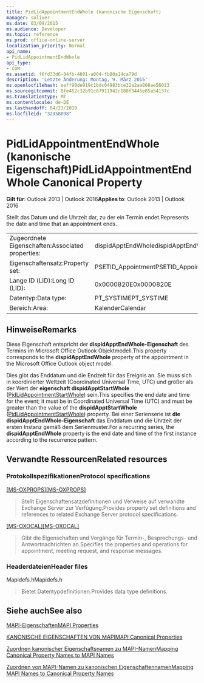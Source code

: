 ```yaml
---
title: PidLidAppointmentEndWhole (kanonische Eigenschaft)
manager: soliver
ms.date: 03/09/2015
ms.audience: Developer
ms.topic: reference
ms.prod: office-online-server
localization_priority: Normal
api_name:
- PidLidAppointmentEndWhole
api_type:
- COM
ms.assetid: f6fd33d6-04fb-4801-a004-fb80a14ca79d
description: 'Letzte Änderung: Montag, 9. März 2015'
ms.openlocfilehash: eaff90de919c1bdc04983bce32a2aa808ae56013
ms.sourcegitcommit: 8fe462c32b91c87911942c188f3445e85a54137c
ms.translationtype: MT
ms.contentlocale: de-DE
ms.lasthandoff: 04/23/2019
ms.locfileid: "32358898"
---
```

# <a name="pidlidappointmentendwhole-canonical-property"></a><span data-ttu-id="acf93-103">PidLidAppointmentEndWhole (kanonische Eigenschaft)</span><span class="sxs-lookup"><span data-stu-id="acf93-103">PidLidAppointmentEndWhole Canonical Property</span></span>

  
  
<span data-ttu-id="acf93-104">**Gilt für**: Outlook 2013 | Outlook 2016</span><span class="sxs-lookup"><span data-stu-id="acf93-104">**Applies to**: Outlook 2013 | Outlook 2016</span></span> 
  
<span data-ttu-id="acf93-105">Stellt das Datum und die Uhrzeit dar, zu der ein Termin endet.</span><span class="sxs-lookup"><span data-stu-id="acf93-105">Represents the date and time that an appointment ends.</span></span>
  
|||
|:-----|:-----|
|<span data-ttu-id="acf93-106">Zugeordnete Eigenschaften:</span><span class="sxs-lookup"><span data-stu-id="acf93-106">Associated properties:</span></span>  <br/> |<span data-ttu-id="acf93-107">dispidApptEndWhole</span><span class="sxs-lookup"><span data-stu-id="acf93-107">dispidApptEndWhole</span></span>  <br/> |
|<span data-ttu-id="acf93-108">Eigenschaftensatz:</span><span class="sxs-lookup"><span data-stu-id="acf93-108">Property set:</span></span>  <br/> |<span data-ttu-id="acf93-109">PSETID_Appointment</span><span class="sxs-lookup"><span data-stu-id="acf93-109">PSETID_Appointment</span></span>  <br/> |
|<span data-ttu-id="acf93-110">Lange ID (LID):</span><span class="sxs-lookup"><span data-stu-id="acf93-110">Long ID (LID):</span></span>  <br/> |<span data-ttu-id="acf93-111">0x0000820E</span><span class="sxs-lookup"><span data-stu-id="acf93-111">0x0000820E</span></span>  <br/> |
|<span data-ttu-id="acf93-112">Datentyp:</span><span class="sxs-lookup"><span data-stu-id="acf93-112">Data type:</span></span>  <br/> |<span data-ttu-id="acf93-113">PT_SYSTIME</span><span class="sxs-lookup"><span data-stu-id="acf93-113">PT_SYSTIME</span></span>  <br/> |
|<span data-ttu-id="acf93-114">Bereich:</span><span class="sxs-lookup"><span data-stu-id="acf93-114">Area:</span></span>  <br/> |<span data-ttu-id="acf93-115">Kalender</span><span class="sxs-lookup"><span data-stu-id="acf93-115">Calendar</span></span>  <br/> |
   
## <a name="remarks"></a><span data-ttu-id="acf93-116">Hinweise</span><span class="sxs-lookup"><span data-stu-id="acf93-116">Remarks</span></span>

<span data-ttu-id="acf93-117">Diese Eigenschaft entspricht der **dispidApptEndWhole-Eigenschaft** des Termins im Microsoft Office Outlook Objektmodell.</span><span class="sxs-lookup"><span data-stu-id="acf93-117">This property corresponds to the **dispidApptEndWhole** property of the appointment in the Microsoft Office Outlook object model.</span></span> 
  
<span data-ttu-id="acf93-118">Dies gibt das Enddatum und die Endzeit für das Ereignis an. Sie muss sich in koordinierter Weltzeit (Coordinated Universal Time, UTC) und größer als der Wert der **eigenschaft dispidApptStartWhole** ([PidLidAppointmentStartWhole](pidlidappointmentstartwhole-canonical-property.md)) sein.</span><span class="sxs-lookup"><span data-stu-id="acf93-118">This specifies the end date and time for the event; it must be in Coordinated Universal Time (UTC) and must be greater than the value of the **dispidApptStartWhole** ([PidLidAppointmentStartWhole](pidlidappointmentstartwhole-canonical-property.md)) property.</span></span> <span data-ttu-id="acf93-119">Bei einer Serienserie ist **die dispidApptEndWhole-Eigenschaft** das Enddatum und die Uhrzeit der ersten Instanz gemäß dem Serienmuster.</span><span class="sxs-lookup"><span data-stu-id="acf93-119">For a recurring series, the **dispidApptEndWhole** property is the end date and time of the first instance according to the recurrence pattern.</span></span> 
  
## <a name="related-resources"></a><span data-ttu-id="acf93-120">Verwandte Ressourcen</span><span class="sxs-lookup"><span data-stu-id="acf93-120">Related resources</span></span>

### <a name="protocol-specifications"></a><span data-ttu-id="acf93-121">Protokollspezifikationen</span><span class="sxs-lookup"><span data-stu-id="acf93-121">Protocol specifications</span></span>

<span data-ttu-id="acf93-122">[[MS-OXPROPS]](https://msdn.microsoft.com/library/f6ab1613-aefe-447d-a49c-18217230b148%28Office.15%29.aspx)</span><span class="sxs-lookup"><span data-stu-id="acf93-122">[[MS-OXPROPS]](https://msdn.microsoft.com/library/f6ab1613-aefe-447d-a49c-18217230b148%28Office.15%29.aspx)</span></span>
  
> <span data-ttu-id="acf93-123">Stellt Eigenschaftensatzdefinitionen und Verweise auf verwandte Exchange Server zur Verfügung.</span><span class="sxs-lookup"><span data-stu-id="acf93-123">Provides property set definitions and references to related Exchange Server protocol specifications.</span></span>
    
<span data-ttu-id="acf93-124">[[MS-OXOCAL]](https://msdn.microsoft.com/library/09861fde-c8e4-4028-9346-e7c214cfdba1%28Office.15%29.aspx)</span><span class="sxs-lookup"><span data-stu-id="acf93-124">[[MS-OXOCAL]](https://msdn.microsoft.com/library/09861fde-c8e4-4028-9346-e7c214cfdba1%28Office.15%29.aspx)</span></span>
  
> <span data-ttu-id="acf93-125">Gibt die Eigenschaften und Vorgänge für Termin-, Besprechungs- und Antwortnachrichten an.</span><span class="sxs-lookup"><span data-stu-id="acf93-125">Specifies the properties and operations for appointment, meeting request, and response messages.</span></span>
    
### <a name="header-files"></a><span data-ttu-id="acf93-126">Headerdateien</span><span class="sxs-lookup"><span data-stu-id="acf93-126">Header files</span></span>

<span data-ttu-id="acf93-127">Mapidefs.h</span><span class="sxs-lookup"><span data-stu-id="acf93-127">Mapidefs.h</span></span>
  
> <span data-ttu-id="acf93-128">Bietet Datentypdefinitionen.</span><span class="sxs-lookup"><span data-stu-id="acf93-128">Provides data type definitions.</span></span>
    
## <a name="see-also"></a><span data-ttu-id="acf93-129">Siehe auch</span><span class="sxs-lookup"><span data-stu-id="acf93-129">See also</span></span>



[<span data-ttu-id="acf93-130">MAPI-Eigenschaften</span><span class="sxs-lookup"><span data-stu-id="acf93-130">MAPI Properties</span></span>](mapi-properties.md)
  
[<span data-ttu-id="acf93-131">KANONISCHE EIGENSCHAFTEN VON MAPI</span><span class="sxs-lookup"><span data-stu-id="acf93-131">MAPI Canonical Properties</span></span>](mapi-canonical-properties.md)
  
[<span data-ttu-id="acf93-132">Zuordnen kanonischer Eigenschaftsnamen zu MAPI-Namen</span><span class="sxs-lookup"><span data-stu-id="acf93-132">Mapping Canonical Property Names to MAPI Names</span></span>](mapping-canonical-property-names-to-mapi-names.md)
  
[<span data-ttu-id="acf93-133">Zuordnen von MAPI-Namen zu kanonischen Eigenschaftennamen</span><span class="sxs-lookup"><span data-stu-id="acf93-133">Mapping MAPI Names to Canonical Property Names</span></span>](mapping-mapi-names-to-canonical-property-names.md)

